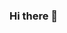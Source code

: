 ### Hi there 👋

<!--
**MarcosLucasVieira/MarcosLucasVieira** is a ✨ _special_ ✨ repository because its `README.md` (this file) appears on your GitHub profile.

Here are some ideas to get you started:
##olá eu sou O Marcos Lucas Vieira
- 🔭 Hoje trabalho com força Aerea Brasileira...
- 🌱 Estou estudando JavaScript ...
- 😄 Pronomes: ele/dele
-->
